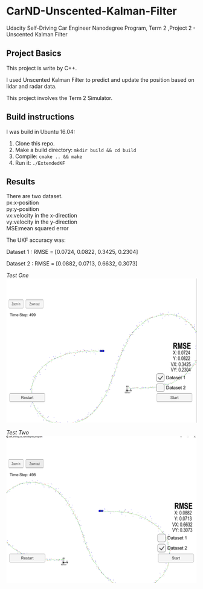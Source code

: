 # CarND-Unscented-Kalman-Filter
Udacity Self-Driving Car Engineer Nanodegree Program, Term 2 ,Project 2 - Unscented Kalman Filter 

## Project Basics
This project is write by C++.

I used Unscented Kalman Filter  to predict and update the position based on lidar and radar data.

This project involves the Term 2 Simulator.

## Build instructions
I was build in Ubuntu 16.04:
1. Clone this repo.
2. Make a build directory: `mkdir build && cd build`
3. Compile: `cmake .. && make`
4. Run it: `./ExtendedKF`

## Results
There are two dataset.  
px:x-position  
py:y-position  
vx:velocity in the x-direction  
vy:velocity in the y-direction  
MSE:mean squared error  

The UKF accuracy was:  

Dataset 1 : RMSE = [0.0724, 0.0822, 0.3425, 0.2304]

Dataset 2 : RMSE = [0.0882, 0.0713, 0.6632, 0.3073]


*Test One*
 ![dataset1](result-img/ukf_dataset1.png)

*Test Two*
![dataset1](result-img/ukf_dataset2.png)



